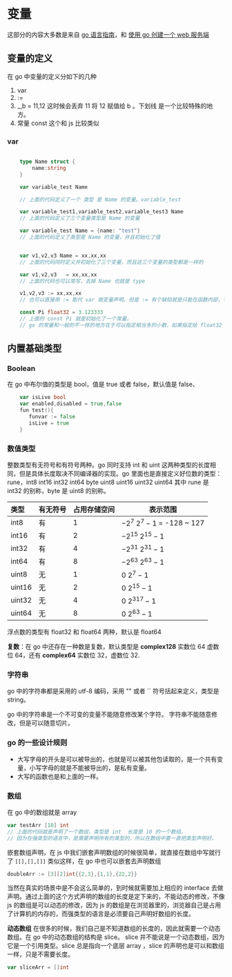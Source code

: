 # 变量

这部分的内容大多数是来自 [go 语言指南](https://tour.go-zh.org/basics/1)，和 [使用 go 创建一个 web 服务端](https://github.com/XJawher/build-web-application-with-golang/blob/master/zh/02.2.md)

## 变量的定义

在 go 中变量的定义分如下的几种

1. var
2. :=
3. \_,b = 11,12 这时候会丢弃 11 将 12 赋值给 b 。下划线 是一个比较特殊的地方。
4. 常量 const 这个和 js 比较类似

### var

```go

    type Name struct {
        name:string
    }

    var variable_test Name

    // 上面的代码定义了一个 类型 是 Name 的变量。variable_test

    var variable_test1,variable_test2,variable_test3 Name
    // 上面的代码定义了三个变量类型是 Name 的变量

    var variable_test Name = {name: "test"}
    // 上面的代码定义了类型是 Name 的变量，并且初始化了值


    var v1,v2,v3 Name = xx,xx,xx
    // 上面的代码同时定义并初始化了三个变量，而且这三个变量的类型都是一样的

    var v1,v2,v3   = xx,xx,xx
    // 上面的代码也可以简写，去掉 Name 也就是 type

    v1,v2,v3 := xx,xx,xx
    // 也可以直接用 := 取代 var 做变量声明。但是 := 有个缺陷就是只能在函数内部，不能全局，全局变量就可以用 var 去做。

    const Pi float32 = 3.123333
    // 上面的 const Pi 就是初始化了一个常量。
    // go 的常量和一般的不一样的地方在于可以指定相当多的小数，如果指定给 float32 那么就会自动压缩成 32bit。指定成 float64 那么就会自动压缩成 64bit 。

```

## 内置基础类型

### Boolean

在 go 中布尔值的类型是 bool，值是 true 或者 false，默认值是 false、

```go
    var isLive bool
    var enabled,disabled = true,false
    fun test(){
       funvar := false
       isLive = true
    }
```

### 数值类型

整数类型有无符号和有符号两种。go 同时支持 int 和 uint 这两种类型的长度相同，但是具体长度取决不同编译器的实现。go 里面也是直接定义好位数的类型：
rune，int8 int16 int32 int64
byte uint8 uint16 uint32 uint64 其中 rune 是 int32 的别称，byte 是 uint8 的别称。

| 类型   | 有无符号 | 占用存储空间 | 表示范围                    |
| :----- | :------- | :----------- | --------------------------- |
| int8   | 有       | 1            | $-2^7 ~ 2^7-1$ = -128 ~ 127 |
| int16  | 有       | 2            | $-2^15 ~ 2^15-1$            |
| int32  | 有       | 4            | $-2^31 ~ 2^31-1$            |
| int64  | 有       | 8            | $-2^63 ~ 2^63-1$            |
| uint8  | 无       | 1            | $0 ~ 2^7-1$                 |
| uint16 | 无       | 2            | $0 ~ 2^15-1$                |
| uint32 | 无       | 4            | $0 ~ 2^317-1$               |
| uint64 | 无       | 8            | $0 ~ 2^63-1$                |

浮点数的类型有 float32 和 float64 两种，默认是 float64

**复数**：在 go 中还存在一种数是复数，默认类型是 **complex128** 实数位 64 虚数位 64，还有 **complex64** 实数位 32，虚数位 32.

### 字符串

go 中的字符串都是采用的 utf-8 编码，采用 "" 或者 `` 符号括起来定义，类型是 string。

go 中的字符串是一个不可变的变量不能随意修改某个字符。
字符串不能随意修改，但是可以随意切片。

### go 的一些设计规则

- 大写字母的开头是可以被导出的，也就是可以被其他包读取的，是一个共有变量，小写字母的就是不能被导出的，是私有变量。
- 大写的函数也是和上面的一样。

### 数组

在 go 中的数组就是 array

```go
var testArr [10] int
// 上面的代码就是声明了一个数组，类型是 int  长度是 10 的一个数组。
// 因为在强类型的语言中，是需要声明所有的类型的，所以在数组中要一直把类型声明好。
```

嵌套数组声明，在 js 中我们嵌套声明数组的时候很简单，就直接在数组中写就行了 `[[],[],[]]` 类似这样，在 go 中也可以嵌套去声明数组

```go
doubleArr := [3][2]int{{2,3},{1,1},{22,2}}
```

当然在真实的场景中是不会这么简单的，到时候就需要加上相应的 interface 去做声明。通过上面的这个方式声明的数组的长度是定下来的，不能动态的修改，不像 js 的数组是可以动态的修改，因为 js 的数组是在浏览器里的，浏览器自己是占用了计算机的内存的，而强类型的语言是必须要自己声明好数组的长度。

**动态数组**
在很多的时候，我们自己是不知道数组的长度的，因此就需要一个动态数组。在 go 中的动态数组的结构是 slice。
slice 并不能说是一个动态数组，因为它是一个引用类型。slice 总是指向一个底层 array ，slice 的声明也是可以和数组一样，只是不需要长度。

```go
var sliceArr = []int

```
